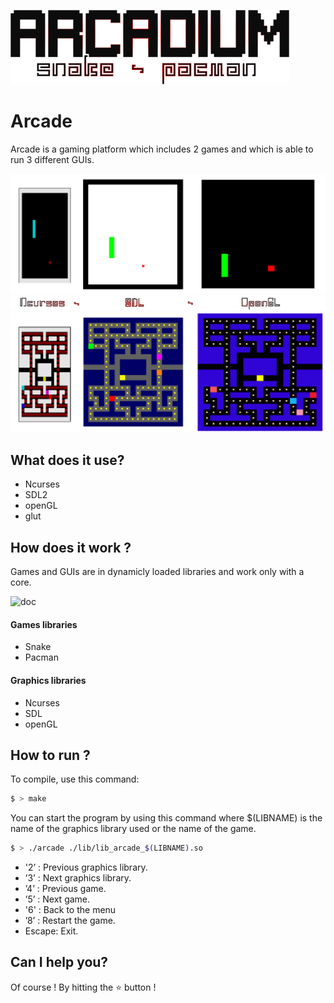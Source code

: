 ![logo](./img/logo.png)

# Arcade
Arcade is a gaming platform which includes 2 games and which is able to run 3 different GUIs.

![snake](./img/snake.png)
![desc](./img/description.png)
![pacman](./img/pac.png)

## What does it use?
  - Ncurses
  - SDL2
  - openGL
  - glut

## How does it work ?
Games and GUIs are in dynamicly loaded libraries and work only with a core.

![doc](./img/readme.png)

#### Games libraries
  - Snake
  - Pacman

#### Graphics libraries
  - Ncurses
  - SDL
  - openGL

## How to run ?
To compile, use this command:

```sh
$ > make
```

You can start the program by using this command where $(LIBNAME) is the name of the graphics library used or the name of the game.

```sh
$ > ./arcade ./lib/lib_arcade_$(LIBNAME).so
```
  
  - '2’ : Previous graphics library.
  - ’3’ : Next graphics library.
  - ’4’ : Previous game.
  - ’5’ : Next game.
  - '6' : Back to the menu
  - ’8’ : Restart the game.
  - Escape: Exit.
  
## Can I help you?
Of course ! By hitting the :star: button !
